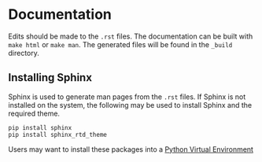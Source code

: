 # Documentation

Edits should be made to the `.rst` files.
The documentation can be built with `make html` or `make man`.
The generated files will be found in the `_build` directory.

## Installing Sphinx

Sphinx is used to generate man pages from the `.rst` files.
If Sphinx is not installed on the system, the following may be used to install Sphinx and the required theme.

``` shell
pip install sphinx
pip install sphinx_rtd_theme
```

Users may want to install these packages into a [Python Virtual Environment](https://docs.python.org/3/tutorial/venv.html)

